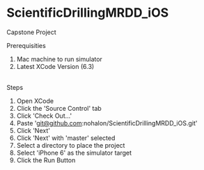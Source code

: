 # ScientificDrillingMRDD_iOS
Capstone Project

Prerequisities<br />
1. Mac machine to run simulator<br />
2. Latest XCode Version (6.3)<br /><br />

Steps
1. Open XCode<br />
2. Click the 'Source Control' tab<br />
3. Click 'Check Out...'<br />
4. Paste 'git@github.com:nohalon/ScientificDrillingMRDD_iOS.git'<br /> 
5. Click 'Next'<br />
6. Click 'Next' with 'master' selected<br />
7. Select a directory to place the project<br />
8. Select 'iPhone 6' as the simulator target<br />
9. Click the Run Button<br />

